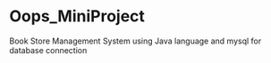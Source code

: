 # Oops_MiniProject
Book Store Management System using Java language and  mysql for database connection
